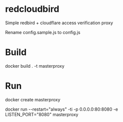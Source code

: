 # redcloudbird
Simple redbird + cloudflare access verification proxy

Rename config.sample.js to config.js

# Build
docker build . -t masterproxy

# Run
docker create masterproxy

docker run --restart="always" -ti -p 0.0.0.0:80:8080 -e LISTEN_PORT="8080" masterproxy

